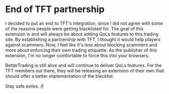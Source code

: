 # End of TFT partnership

I decided to put an end to TFT's integration, since I did not agree with some of the reasons people were getting blacklisted for. The goal of this extension is and will always be about adding QoLs features to this trading site. By establishing a partnership with TFT, I thought it would help players against scammers. Now, I feel like it's less about blocking scammers and more about enforcing their own trading etiquette. As the publisher of this extension, I'm no longer comfortable to force this into your browsers.

BetterTrading is still alive and will continue to deliver QoLs features. For the TFT members out there, they will be releasing an extension of their own that should offer a better implementation of the blacklist.

Stay safe exiles. ✌️
